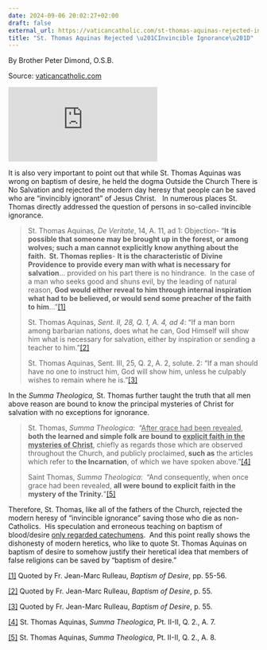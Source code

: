 ```yaml
---
date: 2024-09-06 20:02:27+02:00
draft: false
external_url: https://vaticancatholic.com/st-thomas-aquinas-rejected-invincible-ignorance/
title: "St. Thomas Aquinas Rejected \u201CInvincible Ignorance\u201D"
---
```



By Brother Peter Dimond, O.S.B.

Source: [vaticancatholic.com](https://vaticancatholic.com/st-thomas-aquinas-rejected-invincible-ignorance/)


<p><iframe title="YouTube video player" src="https://www.youtube.com/embed/WZEAUagRP7E" frameborder="0" allowfullscreen="allowfullscreen"></iframe></p>

<p>It is also very important to point out that while St. Thomas Aquinas was wrong on baptism of desire, he held the dogma Outside the Church There is No Salvation and rejected the modern day heresy that people can be saved who are “invincibly ignorant” of Jesus Christ.   In numerous places St. Thomas directly addressed the question of persons in so-called invincible ignorance.</p>
<blockquote>
<p>St. Thomas Aquinas<em>, De Veritate</em>, 14, A. 11, ad 1: Objection- “<strong>It is possible that someone may be brought up in the forest, or among wolves; such a man cannot explicitly know anything about the faith.  St. Thomas replies</strong>- <strong>It is the characteristic of Divine Providence to provide every man with what is necessary for salvation</strong>… provided on his part there is no hindrance.  In the case of a man who seeks good and shuns evil, by the leading of natural reason, <strong>God would either reveal to him through internal inspiration what had to be believed, or would send some preacher of the faith to him</strong>…”<a href="#_edn1" name="_ednref1">[1]</a></p>
<p>St. Thomas Aquinas, <em>Sent. II, 28, Q. 1, A. 4, ad 4</em>: “If a man born among barbarian nations, does what he can, God Himself will show him what is necessary for salvation, either by inspiration or sending a teacher to him.”<a href="#_edn2" name="_ednref2">[2]</a></p>
<p>St. Thomas Aquinas, Sent. III, 25, Q. 2, A. 2, solute. 2: “If a man should have no one to instruct him, God will show him, unless he culpably wishes to remain where he is.”<a href="#_edn3" name="_ednref3">[3]</a></p>
</blockquote>
<p>In the <em>Summa Theologica,</em> St. Thomas further taught the truth that all men above reason are bound to know the principal mysteries of Christ for salvation with no exceptions for ignorance.</p>
<blockquote>
<p>St. Thomas, <em>Summa Theologica</em>:  “<u>After grace had been revealed</u>, <strong>both the learned and simple folk are bound to <u>explicit faith in the mysteries of Christ</u></strong>, chiefly as regards those which are observed throughout the Church, and publicly proclaimed,<strong> such as</strong> the articles which refer to <strong>the Incarnation</strong>, of which we have spoken above.”<a href="#_edn4" name="_ednref4">[4]</a></p>
<p>Saint Thomas, <em>Summa Theologica</em>:  “And consequently, when once grace had been revealed, <strong>all were bound to explicit faith in the mystery of the Trinity.</strong>”<a href="#_edn5" name="_ednref5">[5]</a></p>
</blockquote>
<p class="MsoNormal">Therefore, St. Thomas, like all of the fathers of the Church, rejected the modern heresy of “invincible ignorance” saving those who die as non-Catholics.  His speculation and erroneous teaching on baptism of blood/desire <u>only regarded catechumens</u>.  And this point really shows the dishonesty of modern heretics, who like to quote St. Thomas Aquinas on baptism of desire to somehow justify their heretical idea that members of false religions can be saved by “baptism of desire.”</p>

<div class="footnotes">
<div>
<p><a href="#_ednref1" name="_edn1">[1]</a> Quoted by Fr. Jean-Marc Rulleau, <em>Baptism of Desire</em>, pp. 55-56.</p>
</div>
<div>
<p><a href="#_ednref2" name="_edn2">[2]</a> Quoted by Fr. Jean-Marc Rulleau, <em>Baptism of Desire</em>, p. 55.</p>
</div>
<div>
<p><a href="#_ednref3" name="_edn3">[3]</a> Quoted by Fr. Jean-Marc Rulleau, <em>Baptism of Desire</em>, p. 55.</p>
</div>
<div>
<p><a href="#_ednref4" name="_edn4">[4]</a> St. Thomas Aquinas, <em>Summa Theologica</em>, Pt. II-II, Q. 2., A. 7.</p>
</div>
<div>
<p><a href="#_ednref5" name="_edn5">[5]</a> St. Thomas Aquinas, <em>Summa Theologica</em>, Pt. II-II, Q. 2., A. 8.</p>
</div>
</div>
</div>

